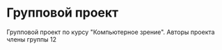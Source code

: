 # Групповой проект

Групповой проект по курсу "Компьютерное зрение". Авторы проекта члены группы 12
